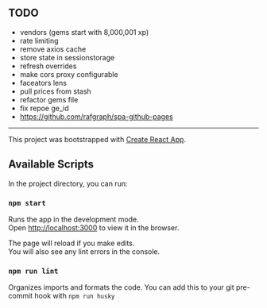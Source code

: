 ## TODO

- vendors (gems start with 8,000,001 xp)
- rate limiting
- remove axios cache
- store state in sessionstorage
- refresh overrides
- make cors proxy configurable
- faceators lens
- pull prices from stash
- refactor gems file
- fix repoe ge_id
- https://github.com/rafgraph/spa-github-pages

---

This project was bootstrapped with [Create React App](https://github.com/facebook/create-react-app).

## Available Scripts

In the project directory, you can run:

### `npm start`

Runs the app in the development mode.\
Open [http://localhost:3000](http://localhost:3000) to view it in the browser.

The page will reload if you make edits.\
You will also see any lint errors in the console.

### `npm run lint`

Organizes imports and formats the code. You can add this to your git pre-commit hook with `npm run husky`
